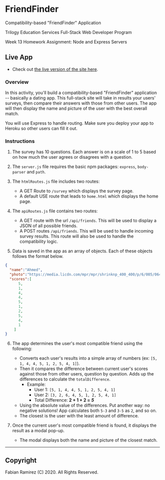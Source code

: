 # FriendFinder

Compatibility-based "FriendFinder" Application

Trilogy Education Services Full-Stack Web Developer Program

Week 13 Homework Assignment: Node and Express Servers

## Live App

* Check out [the live version of the site here](https://friend-finder-mw.herokuapp.com/). 

### Overview

In this activity, you'll build a compatibility-based "FriendFinder" application -- basically a dating app. This full-stack site will take in results your users' surveys, then compare their answers with those from other users. The app will then display the name and picture of the user with the best overall match. 

You will use Express to handle routing. Make sure you deploy your app to Heroku so other users can fill it out.

### Instructions

1. The survey has 10 questions. Each answer is on a scale of 1 to 5 based on how much the user agrees or disagrees with a question.

2. The `server.js` file requires the basic npm packages: `express`, `body-parser` and `path`.

3. The `htmlRoutes.js` file includes two routes:

   * A GET Route to `/survey` which displays the survey page.
   * A default USE route that leads to `home.html` which displays the home page. 

4. The `apiRoutes.js` file contains two routes:

   * A GET route with the url `/api/friends`. This will be used to display a JSON of all possible friends.
   * A POST routes `/api/friends`. This will be used to handle incoming survey results. This route will also be used to handle the compatibility logic. 

5. Data is saved in the app as an array of objects. Each of these objects follows the format below.

```json
{
  "name":"Ahmed",
  "photo":"https://media.licdn.com/mpr/mpr/shrinknp_400_400/p/6/005/064/1bd/3435aa3.jpg",
  "scores":[
      5,
      1,
      4,
      4,
      5,
      1,
      2,
      5,
      4,
      1
    ]
}
```

6. The app determines the user's most compatible friend using the following:

   * Converts each user's results into a simple array of numbers (ex: `[5, 1, 4, 4, 5, 1, 2, 5, 4, 1]`).
   * Then it compares the difference between current user's scores against those from other users, question by question. Adds up the differences to calculate the `totalDifference`.
     * Example: 
       * User 1: `[5, 1, 4, 4, 5, 1, 2, 5, 4, 1]`
       * User 2: `[3, 2, 6, 4, 5, 1, 2, 5, 4, 1]`
       * Total Difference: **2 + 1 + 2 =** **_5_**
   * Using the absolute value of the differences. Put another way: no negative solutions! App calculates both `5-3` and `3-5` as `2`, and so on. 
   * The closest is the user with the least amount of difference.

7. Once the current user's most compatible friend is found, it displays the result as a modal pop-up.
   * The modal displays both the name and picture of the closest match. 

- - -

## Copyright

Fabian Ramirez (C) 2020. All Rights Reserved.